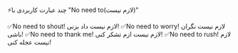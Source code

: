 ⚡️چند عبارت کاربردی با "No need to(لازم نیست)"

✅No need to shout!
لازم نیست داد بزنی!
✅No need to worry!
لازم نیست نگران باشی!
✅No need to thank me!
لازم نیست ازم تشکر کنی!
✅No need to rush!
لازم نیست عجله کنی!

